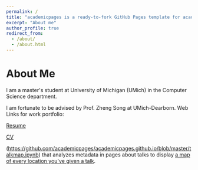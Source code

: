 ```yaml
---
permalink: /
title: "academicpages is a ready-to-fork GitHub Pages template for academic personal websites"
excerpt: "About me"
author_profile: true
redirect_from: 
  - /about/
  - /about.html
---
```


About Me
======

I am a master's student at University of Michigan (UMich) in the Computer Science department. 

I am fortunate to be advised by Prof. Zheng Song at UMich-Dearborn. 
Web Links for work portfolio:

[Resume]()

[CV](https://drive.google.com/file/d/1jpRhpbJInBu95KyjB3g_d-IJGopl4fHs/view?usp=drive_link)







(https://github.com/academicpages/academicpages.github.io/blob/master/talkmap.ipynb) that analyzes metadata in pages about talks to display [a map of every location you've given a talk](https://academicpages.github.io/talkmap.html).
